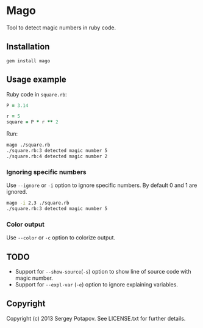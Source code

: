 # Mago

Tool to detect magic numbers in ruby code.


## Installation

```
gem install mago
```

## Usage example

Ruby code in `square.rb`:
```ruby
P = 3.14

r = 5
square = P * r ** 2
```

Run:
```sh
mago ./square.rb
./square.rb:3 detected magic number 5
./square.rb:4 detected magic number 2
```

### Ignoring specific numbers

Use `--ignore` or `-i` option to ignore specific numbers. By default 0 and 1 are ignored.

```sh
mago -i 2,3 ./square.rb
./square.rb:3 detected magic number 5
```

### Color output

Use `--color` or `-c` option to colorize output.

## TODO

* Support for `--show-source`(`-s`) option to show line of source code with magic number.
* Support for `--expl-var` (`-e`) option to ignore explaining variables.

## Copyright

Copyright (c) 2013 Sergey Potapov. See LICENSE.txt for
further details.

